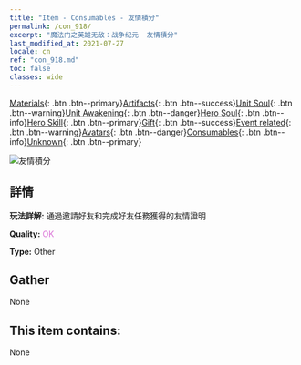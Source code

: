 ```yaml
---
title: "Item - Consumables - 友情積分"
permalink: /con_918/
excerpt: "魔法门之英雄无敌：战争纪元  友情積分"
last_modified_at: 2021-07-27
locale: cn
ref: "con_918.md"
toc: false
classes: wide
---
```

 [Materials](/ItemsCN/){: .btn .btn--primary}[Artifacts](/ItemsCN/Artifacts/){: .btn .btn--success}[Unit Soul](/ItemsCN/UnitSoul/){: .btn .btn--warning}[Unit Awakening](/ItemsCN/UnitAwakening/){: .btn .btn--danger}[Hero Soul](/ItemsCN/HeroSoul/){: .btn .btn--info}[Hero Skill](/ItemsCN/HeroSkill/){: .btn .btn--primary}[Gift](/ItemsCN/Gift/){: .btn .btn--success}[Event related](/ItemsCN/Events/){: .btn .btn--warning}[Avatars](/ItemsCN/Avatars/){: .btn .btn--danger}[Consumables](/ItemsCN/Consumables/){: .btn .btn--info}[Unknown](/ItemsCN/Unknown/){: .btn .btn--primary}

 ![友情積分](/images/t/i_40006.png)

## 詳情
 **玩法詳解:** 通過邀請好友和完成好友任務獲得的友情證明

 **Quality:** <span style="color: #DA70D6">OK</span>

 **Type:** Other

## Gather

  None

## This item contains:

  None

